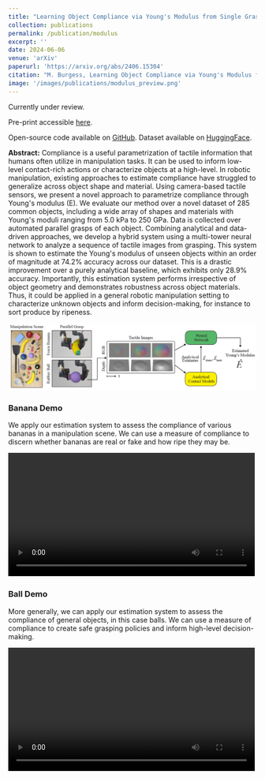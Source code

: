 ```yaml
---
title: "Learning Object Compliance via Young's Modulus from Single Grasps with Camera-Based Tactile Sensors"
collection: publications
permalink: /publication/modulus
excerpt: ''
date: 2024-06-06
venue: 'arXiv'
paperurl: 'https://arxiv.org/abs/2406.15304'
citation: "M. Burgess, Learning Object Compliance via Young's Modulus from Single Grasps with Camera-Based Tactile Sensors. <i>arXiv</i>. 2024."
image: '/images/publications/modulus_preview.png'
---
```


Currently under review.

Pre-print accessible [here](https://arxiv.org/abs/2406.15304).

Open-source code available on [GitHub](https://github.com/GelSight-lab/TactileEstimateModulus). Dataset available on [HuggingFace](https://huggingface.co/datasets/mburgjr/GelSight-YoungsModulus).

**Abstract:** Compliance is a useful parametrization of tactile information that humans often utilize in manipulation tasks. It can be used to inform low-level contact-rich actions or characterize objects at a high-level. In robotic manipulation, existing approaches to estimate compliance have struggled to generalize across object shape and material. Using camera-based tactile sensors, we present a novel approach to parametrize compliance through Young's modulus (E). We evaluate our method over a novel dataset of 285 common objects, including a wide array of shapes and materials with Young's moduli ranging from 5.0 kPa to 250 GPa. Data is collected over automated parallel grasps of each object. Combining analytical and data-driven approaches, we develop a hybrid system using a multi-tower neural network to analyze a sequence of tactile images from grasping. This system is shown to estimate the Young's modulus of unseen objects within an order of magnitude at 74.2% accuracy across our dataset. This is a drastic improvement over a purely analytical baseline, which exhibits only 28.9% accuracy. Importantly, this estimation system performs irrespective of object geometry and demonstrates robustness across object materials. Thus, it could be applied in a general robotic manipulation setting to characterize unknown objects and inform decision-making, for instance to sort produce by ripeness.

<img src="/images/publications/modulus_teaser.png" width="700"/>

### Banana Demo

We apply our estimation system to assess the compliance of various bananas in a manipulation scene. We can use a measure of compliance to discern whether bananas are real or fake and how ripe they may be.

<video width="500" controls>
  <source src="/images/publications/banana_demo.mp4" type="video/mp4">
</video>

### Ball Demo

More generally, we can apply our estimation system to assess the compliance of general objects, in this case balls. We can use a measure of compliance to create safe grasping policies and inform high-level decision-making.

<video width="500" controls>
  <source src="/images/publications/ball_demo.mp4" type="video/mp4">
</video>

<!-- ---
title: "Learning Object Compliance via Young's Modulus from Single Grasps with Camera-Based Tactile Sensors"
collection: publications
permalink: /publication/modulus
excerpt: ''
date: 2024-06-06
venue: 'Currently under review'
paperurl: 'https://arxiv.org/abs/2406.15304'
citation: 'M. Burgess, “Learning Object Compliance via Young's Modulus from Single Grasps with Camera-Based Tactile Sensors”, <i>	arXiv</i>. 2024.'
image: '/images/publications/modulus_preview.png'
---

Currently under review.

Pre-print accessible [here](https://arxiv.org/abs/2406.15304).

Open-source code available on [GitHub](https://github.com/GelSight-lab/TactileEstimateModulus). Dataset available on [HuggingFace](https://huggingface.co/datasets/mburgjr/GelSight-YoungsModulus).

**Abstract:** Compliance is a useful parametrization of tactile information that humans often utilize in manipulation tasks. It can be used to inform low-level contact-rich actions or characterize objects at a high-level. In robotic manipulation, existing approaches to estimate compliance have struggled to generalize across object shape and material. Using camera-based tactile sensors, we present a novel approach to parametrize compliance through Young's modulus (E). We evaluate our method over a novel dataset of 285 common objects, including a wide array of shapes and materials with Young's moduli ranging from 5.0 kPa to 250 GPa. Data is collected over automated parallel grasps of each object. Combining analytical and data-driven approaches, we develop a hybrid system using a multi-tower neural network to analyze a sequence of tactile images from grasping. This system is shown to estimate the Young's modulus of unseen objects within an order of magnitude at 74.2% accuracy across our dataset. This is a drastic improvement over a purely analytical baseline, which exhibits only 28.9% accuracy. Importantly, this estimation system performs irrespective of object geometry and demonstrates robustness across object materials. Thus, it could be applied in a general robotic manipulation setting to characterize unknown objects and inform decision-making, for instance to sort produce by ripeness.

<img src="/images/publications/modulus_teaser.png" width="700"/>

### Banana Demo

We apply our estimation system to assess the compliance of various bananas in a manipulation scene. We can use a measure of compliance to discern whether bananas are real or fake and how ripe they may be.

<video width="500" controls>
  <source src="/images/publications/banana_demo.mp4" type="video/mp4">
</video>

### Ball Demo

More generally, we can apply our estimation system to assess the compliance of general objects, in this case balls. We can use a measure of compliance to create safe grasping policies and inform high-level decision-making.

<video width="500" controls>
  <source src="/images/publications/ball_demo.mp4" type="video/mp4">
</video> -->